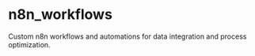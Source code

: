 # n8n_workflows
Custom n8n workflows and automations for data integration and process optimization.
